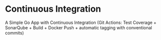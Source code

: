 # Continuous Integration
A Simple Go App with Continuous Integration (Git Actions: Test Coverage + SonarQube + Build + Docker Push + automatic tagging with conventional commits)




